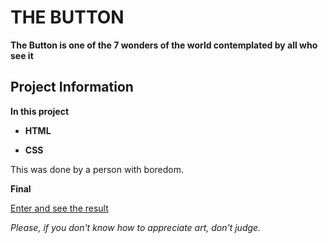 # THE BUTTON

**The Button is one of the 7 wonders of the world contemplated by all who see it**

   

   ## Project Information

   

   **In this project**

   

 - **HTML**

 - **CSS**

This was done by a person with boredom.

**Final**

[Enter and see the result](https://gg-pedro.github.io/the-button.github.io/)

*Please, if you don't know how to appreciate art, don't judge.*
